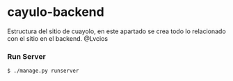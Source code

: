 cayulo-backend
==============

Estructura del sitio de cuayolo, en este apartado se crea todo lo relacionado con el sitio en el backend.
@Lvcios

### Run Server

```
$ ./manage.py runserver
```
